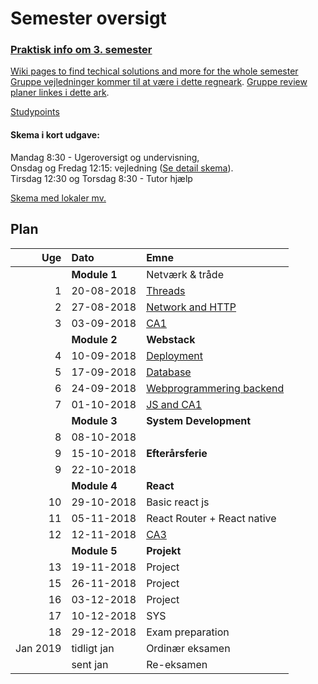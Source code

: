 # Semester oversigt

### [Praktisk info om 3. semester](Praktisk.md)
[Wiki pages to find techical solutions and more for the whole semester](https://github.com/datsoftlyngby/dat3sem2018Fall/wiki)
[Gruppe vejledninger kommer til at være i dette regneark]().
[Gruppe review planer linkes i dette ark]().

[Studypoints]()

#### Skema i kort udgave:<br>
Mandag 8:30 - Ugeroversigt og undervisning, <br>
Onsdag og Fredag 12:15: vejledning ([Se detail skema](https://docs.google.com/spreadsheets/d/1dimfKx2nP6wmzixonlXTLQn6IiLEhVQv8dgcOZC3V3k/edit?usp=sharing)).<br> 
Tirsdag 12:30 og Torsdag 8:30 - Tutor hjælp

[Skema med lokaler mv.]()



## Plan

|      Uge | Dato        | Emne                                     |
| -------: | :---------- | :--------------------------------------- |
|          | **Module 1** | Netværk & tråde |
|        1 | 20-08-2018  | [Threads](Module1/Week1/README.md) |
|        2 | 27-08-2018  | [Network and HTTP](Module1/Week1/README.md)                    |
|        3 | 03-09-2018  | [CA1](Module1/Week1/README.md)                    |
|          | **Module 2** | **Webstack**                             |
|        4 | 10-09-2018  | [Deployment](Module2/Week1-Deployment/README.md) |
|        5 | 17-09-2018  | [Database](Module2/Week2-Database/README.md) |
|        6 | 24-09-2018  | [Webprogrammering backend](Modul2e/Week3-Backend/README.md)  |
|        7 | 01-10-2018  | [JS and CA1](Modul2e/Week3-Backend/README.md)|
|          | **Module 3** | **System Development**     |
|		  8 | 08-10-2018 |  |
|		  9 | 15-10-2018 | **Efterårsferie**|
|		  9 | 22-10-2018 | |
|          | **Module 4** | **React**          |
|       10 | 29-10-2018  | Basic react js |
|       11 | 05-11-2018  | React Router + React native |
|       12 | 12-11-2018  | [CA3]() |
|          | **Module 5** | **Projekt**    |
|       13 | 19-11-2018  | Project |
|       15 | 26-11-2018  | Project |
|       16 | 03-12-2018  | Project|
|       17 | 10-12-2018  | SYS  |
|       18 | 29-12-2018  | Exam preparation  |
| Jan 2019 | tidligt jan  | Ordinær eksamen |
|          | sent jan    | Re-eksamen        |


